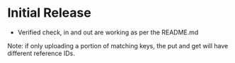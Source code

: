 # Initial Release

* Verified check, in and out are working as per the README.md

Note: if only uploading a portion of matching keys, the put and get will have
different reference IDs.
